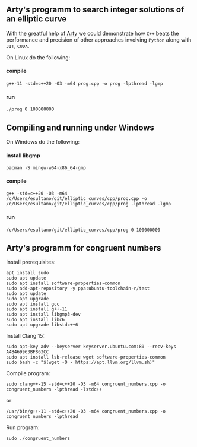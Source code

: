 ## Arty's programm to search integer solutions of an elliptic curve
With the greatful help of [Arty](https://chat.stackoverflow.com/users/941531/arty) we could demonstrate how `C++` beats the performance and precision of other approaches involving `Python` along with `JIT`, `CUDA`.

On Linux do the following:

#### compile

```console
g++-11 -std=c++20 -O3 -m64 prog.cpp -o prog -lpthread -lgmp
```

#### run

```console
./prog 0 100000000
```

## Compiling and running under Windows
On Windows do the following:

#### install libgmp

```console
pacman -S mingw-w64-x86_64-gmp
```

#### compile

```console
g++ -std=c++20 -O3 -m64 /c/Users/esultano/git/elliptic_curves/cpp/prog.cpp -o /c/Users/esultano/git/elliptic_curves/cpp/prog -lpthread -lgmp
```

#### run

```console
/c/Users/esultano/git/elliptic_curves/cpp/prog 0 100000000
```

## Arty's programm for congruent numbers

Install prerequisites:

```console
apt install sudo
sudo apt update
sudo apt install software-properties-common
sudo add-apt-repository -y ppa:ubuntu-toolchain-r/test
sudo apt update
sudo apt upgrade
sudo apt install gcc
sudo apt install g++-11
sudo apt install libgmp3-dev
sudo apt install libc6
sudo apt upgrade libstdc++6
```

Install Clang 15:

```console
sudo apt-key adv --keyserver keyserver.ubuntu.com:80 --recv-keys A4B469963BF863CC
sudo apt install lsb-release wget software-properties-common
sudo bash -c "$(wget -O - https://apt.llvm.org/llvm.sh)"
```

Compile program:

```console
sudo clang++-15 -std=c++20 -O3 -m64 congruent_numbers.cpp -o congruent_numbers -lpthread -lstdc++
```
or
```console
/usr/bin/g++-11 -std=c++20 -O3 -m64 congruent_numbers.cpp -o congruent_numbers -lpthread
```

Run program:

```console
sudo ./congruent_numbers
```
